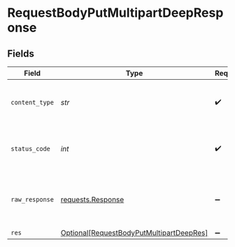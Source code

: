 # RequestBodyPutMultipartDeepResponse


## Fields

| Field                                                                                                 | Type                                                                                                  | Required                                                                                              | Description                                                                                           |
| ----------------------------------------------------------------------------------------------------- | ----------------------------------------------------------------------------------------------------- | ----------------------------------------------------------------------------------------------------- | ----------------------------------------------------------------------------------------------------- |
| `content_type`                                                                                        | *str*                                                                                                 | :heavy_check_mark:                                                                                    | HTTP response content type for this operation                                                         |
| `status_code`                                                                                         | *int*                                                                                                 | :heavy_check_mark:                                                                                    | HTTP response status code for this operation                                                          |
| `raw_response`                                                                                        | [requests.Response](https://requests.readthedocs.io/en/latest/api/#requests.Response)                 | :heavy_minus_sign:                                                                                    | Raw HTTP response; suitable for custom response parsing                                               |
| `res`                                                                                                 | [Optional[RequestBodyPutMultipartDeepRes]](../../models/operations/requestbodyputmultipartdeepres.md) | :heavy_minus_sign:                                                                                    | OK                                                                                                    |